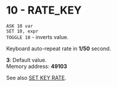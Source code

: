 # 10 - RATE_KEY

`ASK 10 var`  
`SET 10, expr`  
`TOGGLE 10` - inverts value.

Keyboard auto-repeat rate in **1/50** second.

**3**: Default value.  
Memory address: **49103**


See also [SET KEY RATE](../../is-basic_man-en/man_mo-key.md).

